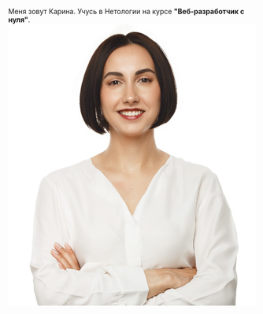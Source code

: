 Меня зовут Карина.
Учусь в Нетологии на курсе **"Веб-разработчик с нуля"**.
![Фото](<IMG_2151 W1.jpg>)